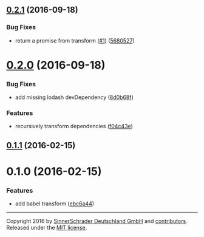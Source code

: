 <a name="0.2.1"></a>
## [0.2.1](https://github.com/sinnerschrader/patternplate-transform-babel/compare/v0.2.0...v0.2.1) (2016-09-18)


### Bug Fixes

* return a promise from transform ([#1](https://github.com/sinnerschrader/patternplate-transform-babel/issues/1)) ([5680527](https://github.com/sinnerschrader/patternplate-transform-babel/commit/5680527))



<a name="0.2.0"></a>
# [0.2.0](https://github.com/sinnerschrader/patternplate-transform-babel/compare/v0.1.1...v0.2.0) (2016-09-18)


### Bug Fixes

* add missing lodash devDependency ([8d0b68f](https://github.com/sinnerschrader/patternplate-transform-babel/commit/8d0b68f))


### Features

* recursively transform dependencies ([f04c43e](https://github.com/sinnerschrader/patternplate-transform-babel/commit/f04c43e))



<a name="0.1.1"></a>
## [0.1.1](https://github.com/sinnerschrader/patternplate-transform-babel/compare/v0.1.0...v0.1.1) (2016-02-15)




<a name="0.1.0"></a>
# 0.1.0 (2016-02-15)


### Features

* add babel transform ([ebc6a44](https://github.com/sinnerschrader/patternplate-transform-babel/commit/ebc6a44))





---
Copyright 2016 by [SinnerSchrader Deutschland GmbH](https://github.com/sinnerschrader) and [contributors](./graphs/contributors). Released under the [MIT license]('./license.md').
